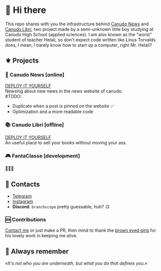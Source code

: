 # 👋 Hi there
This repo shares with you the infrastructure behind [Canudo News](https://t.me/+BkQwfCwewCxkZjhk) and [Canudo Libri](https://t.me/+hyLW-12n5To3OWU0), two project made by a semi-unknown little boy studying at Canudo High School (applied sciences). I am also known as the "worst" student of teacher Helali, so don't expect code written like Linus Torvalds does, I mean, I barely know how to start up a computer, right Mr. Helali?

## ⚜️ Projects
### 📰 Canudo News [online]
[DEPLOY IT YOURSELF](canudo_news/DEPLOY.md)\
Newsing about new news in the news website of canudo.\
#TODO:
- Duplicate when a post is pinned on the website ✅
- Optimization and a more readable code

### 📚 Canudo Libri [offline]
[DEPLOY IT YOURSELF](canudo_libri/DEPLOY.md)\
An useful place to sell your books without moving your ass.

### 🎮 FantaClasse [development]
👀👀👀

## 📨 Contacts
- [Telegram](t.me/branchscope)
- [Instagram](instagram.com/branchscope)
- **Discord:** `branchscope` pretty guessable, huh? :D

### 🆘 Contributions
[Contact me](https://t.me/BranchScope) or just make a PR, then mind to thank the [brown eyed girls](https://youtu.be/UfmkgQRmmeE) for his lovely work in keeping me alive.

## 💭 Always remember
*«It's not who you are underneath, but what you do that defines you.»*